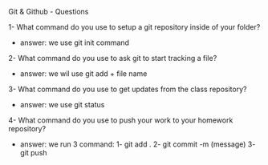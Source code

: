 Git & Github - Questions

1- What command do you use to setup a git repository inside of your folder?
 - answer: we use git init command

2- What command do you use to ask git to start tracking a file?
 - answer: we wil use git add + file name

3- What command do you use to get updates from the class repository?
 - answer: we use git status

4- What command do you use to push your work to your homework repository?
 - answer: we run 3 command: 1- git add .
                             2- git commit -m (message)
                             3- git push


